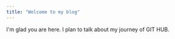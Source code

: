 ```yaml
---
title: "Welcome to my blog"
---
```


I'm glad you are here. I plan to talk about my journey of GIT HUB.
